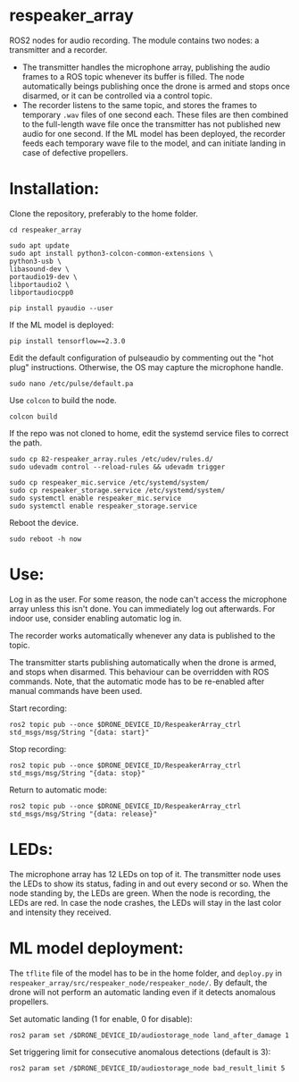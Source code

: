 # respeaker_array
ROS2 nodes for audio recording. The module contains two nodes: a transmitter 
and a recorder. 
- The transmitter handles the microphone array, publishing the audio frames 
to a ROS topic whenever its buffer is filled. The node automatically beings 
publishing once the drone is armed and stops once disarmed, or it can be 
controlled via a control topic.
- The recorder listens to the same topic, and stores the frames to temporary 
`.wav` files of one second each. These files are then combined to the 
full-length wave file once the transmitter has not published new audio for 
one second. If the ML model has been deployed, the recorder feeds each 
temporary wave file to the model, and can initiate landing in case of 
defective propellers.

# Installation:
Clone the repository, preferably to the home folder. 
```
cd respeaker_array

sudo apt update
sudo apt install python3-colcon-common-extensions \
python3-usb \
libasound-dev \
portaudio19-dev \
libportaudio2 \
libportaudiocpp0

pip install pyaudio --user
```

If the ML model is deployed:

`pip install tensorflow==2.3.0`

Edit the default configuration of pulseaudio by commenting out the "hot plug"
instructions. Otherwise, the OS may capture the microphone handle. 

```sudo nano /etc/pulse/default.pa```

Use `colcon` to build the node. 

```colcon build```

If the repo was not cloned to home, edit the systemd service files to correct
the path.
```
sudo cp 82-respeaker_array.rules /etc/udev/rules.d/
sudo udevadm control --reload-rules && udevadm trigger

sudo cp respeaker_mic.service /etc/systemd/system/
sudo cp respeaker_storage.service /etc/systemd/system/
sudo systemctl enable respeaker_mic.service
sudo systemctl enable respeaker_storage.service
```

Reboot the device.

`sudo reboot -h now`


# Use:
Log in as the user. For some reason, the node can't access the microphone array
unless this isn't done. You can immediately log out afterwards. For indoor use,
consider enabling automatic log in.

The recorder works automatically whenever any data is published to the topic. 

The transmitter starts publishing automatically when the drone is armed, and 
stops when disarmed. This behaviour can be overridden with ROS commands. Note, 
that the automatic mode has to be re-enabled after manual commands have been 
used. 

Start recording:

`ros2 topic pub --once $DRONE_DEVICE_ID/RespeakerArray_ctrl std_msgs/msg/String "{data: start}"`

Stop recording:

`ros2 topic pub --once $DRONE_DEVICE_ID/RespeakerArray_ctrl std_msgs/msg/String "{data: stop}"`

Return to automatic mode: 

`ros2 topic pub --once $DRONE_DEVICE_ID/RespeakerArray_ctrl std_msgs/msg/String "{data: release}"`

# LEDs:
The microphone array has 12 LEDs on top of it. The transmitter node uses the 
LEDs to show its status, fading in and out every second or so. When the node 
standing by, the LEDs are green. When the node is recording, the LEDs are red.
In case the node crashes, the LEDs will stay in the last color and intensity
they received.

# ML model deployment:
The `tflite` file of the model has to be in the home folder, and `deploy.py`
in `respeaker_array/src/respeaker_node/respeaker_node/`. By default, the 
drone will not perform an automatic landing even if it detects anomalous
propellers. 

Set automatic landing (1 for enable, 0 for disable):

`ros2 param set /$DRONE_DEVICE_ID/audiostorage_node land_after_damage 1`

Set triggering limit for consecutive anomalous detections (default is 3):

`ros2 param set /$DRONE_DEVICE_ID/audiostorage_node bad_result_limit 5`